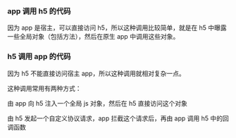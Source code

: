 ### app 调用 h5 的代码

因为 app 是宿主，可以直接访问 h5，所以这种调用比较简单，就是在 h5 中曝露一些全局对象（包括方法），然后在原生 app 中调用这些对象。

### h5 调用 app 的代码

因为 h5 不能直接访问宿主 app，所以这种调用就相对复杂一点。

这种调用常用有两种方式：

由 app 向 h5 注入一个全局 js 对象，然后在 h5 直接访问这个对象

由 h5 发起一个自定义协议请求，app 拦截这个请求后，再由 app 调用 h5 中的回调函数
